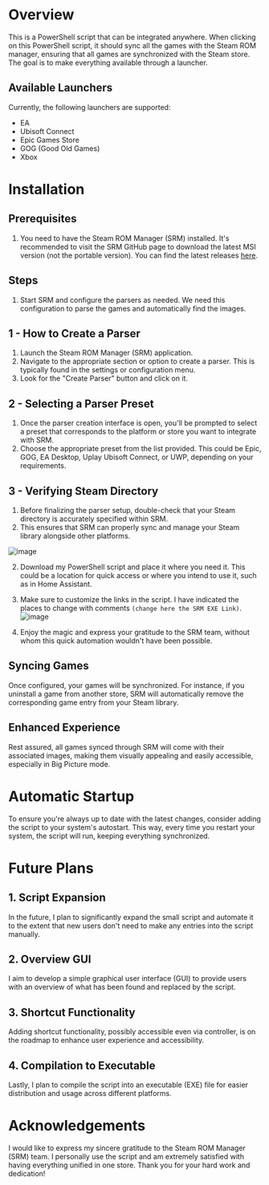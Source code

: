 # Overview

This is a PowerShell script that can be integrated anywhere. When clicking on this PowerShell script, it should sync all the games with the Steam ROM manager, ensuring that all games are synchronized with the Steam store. The goal is to make everything available through a launcher.

## Available Launchers
Currently, the following launchers are supported:

- EA
- Ubisoft Connect
- Epic Games Store
- GOG (Good Old Games)
- Xbox

# Installation

## Prerequisites
1. You need to have the Steam ROM Manager (SRM) installed. It's recommended to visit the SRM GitHub page to download the latest MSI version (not the portable version). You can find the latest releases [here](https://github.com/SteamGridDB/steam-rom-manager/releases).


## Steps
1. Start SRM and configure the parsers as needed. We need this configuration to parse the games and automatically find the images.
## 1 - How to Create a Parser
1. Launch the Steam ROM Manager (SRM) application.
2. Navigate to the appropriate section or option to create a parser. This is typically found in the settings or configuration menu.
3. Look for the "Create Parser" button and click on it.

## 2 - Selecting a Parser Preset
1. Once the parser creation interface is open, you'll be prompted to select a preset that corresponds to the platform or store you want to integrate with SRM.
2. Choose the appropriate preset from the list provided. This could be Epic, GOG, EA Desktop, Uplay Ubisoft Connect, or UWP, depending on your requirements.

## 3 - Verifying Steam Directory
1. Before finalizing the parser setup, double-check that your Steam directory is accurately specified within SRM.
2. This ensures that SRM can properly sync and manage your Steam library alongside other platforms.

![image](https://github.com/toonymak1993/SteamStore-Autosync/assets/78177901/c108def7-f1a7-40fc-9201-6132c46ea670)


2. Download my PowerShell script and place it where you need it. This could be a location for quick access or where you intend to use it, such as in Home Assistant.
3. Make sure to customize the links in the script. I have indicated the places to change with comments `(change here the SRM EXE Link)`.
![image](https://github.com/toonymak1993/SteamStore-Autosync/assets/78177901/6c669efd-bef3-45d5-9e93-b8492729279c)

4. Enjoy the magic and express your gratitude to the SRM team, without whom this quick automation wouldn't have been possible.

## Syncing Games
Once configured, your games will be synchronized. For instance, if you uninstall a game from another store, SRM will automatically remove the corresponding game entry from your Steam library.

## Enhanced Experience
Rest assured, all games synced through SRM will come with their associated images, making them visually appealing and easily accessible, especially in Big Picture mode.
# Automatic Startup
To ensure you're always up to date with the latest changes, consider adding the script to your system's autostart. This way, every time you restart your system, the script will run, keeping everything synchronized.

# Future Plans
## 1. Script Expansion
In the future, I plan to significantly expand the small script and automate it to the extent that new users don't need to make any entries into the script manually.

## 2. Overview GUI
I aim to develop a simple graphical user interface (GUI) to provide users with an overview of what has been found and replaced by the script.

## 3. Shortcut Functionality
Adding shortcut functionality, possibly accessible even via controller, is on the roadmap to enhance user experience and accessibility.

## 4. Compilation to Executable
Lastly, I plan to compile the script into an executable (EXE) file for easier distribution and usage across different platforms.

# Acknowledgements
I would like to express my sincere gratitude to the Steam ROM Manager (SRM) team. I personally use the script and am extremely satisfied with having everything unified in one store. Thank you for your hard work and dedication!

